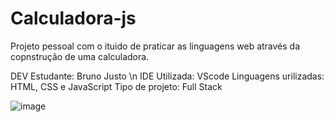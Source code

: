 # Calculadora-js
Projeto pessoal com o ituido de praticar as linguagens web através da copnstrução de uma calculadora.

DEV Estudante: Bruno Justo \n
IDE Utilizada: VScode
Linguagens urilizadas: HTML, CSS e JavaScript
Tipo de projeto: Full Stack 

![image](file:///C:/Users/Bruno%20Justo/Downloads/Ci%C3%AAncia%20da%20Computa%C3%A7%C3%A3o/Programa%C3%A7%C3%A3o/Portif%C3%B3lio/JS/Calculadora/Img%20do%20projeto/Calcu%C3%A7adora.png)
